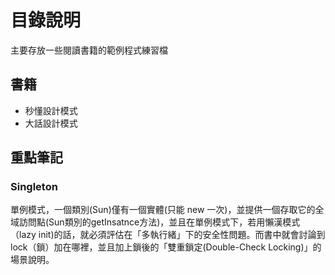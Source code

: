 # 目錄說明
主要存放一些閱讀書籍的範例程式練習檔

## 書籍
- 秒懂設計模式
- 大話設計模式

## 重點筆記

### Singleton
單例模式，一個類別(Sun)僅有一個實體(只能 new 一次)，並提供一個存取它的全域訪問點(Sun類別的getInsatnce方法)，並且在單例模式下，若用懶漢模式（lazy init)的話，就必須評估在「多執行緒」下的安全性問題。而書中就會討論到 lock（鎖）加在哪裡，並且加上鎖後的「雙重鎖定(Double-Check Locking)」的場景說明。